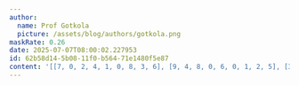 ```yaml
---
author:
  name: Prof Gotkola
  picture: /assets/blog/authors/gotkola.png
maskRate: 0.26
date: 2025-07-07T08:00:02.227953
id: 62b58d14-5b08-11f0-b564-71e1480f5e87
content: '[[7, 0, 2, 4, 1, 0, 8, 3, 6], [9, 4, 8, 0, 6, 0, 1, 2, 5], [3, 1, 0, 0, 2, 5, 4, 0, 0], [1, 9, 4, 0, 8, 2, 5, 7, 3], [6, 0, 7, 9, 5, 3, 2, 0, 4], [0, 2, 3, 1, 7, 0, 9, 6, 8], [4, 3, 0, 5, 9, 6, 7, 8, 0], [2, 6, 0, 0, 4, 0, 3, 5, 1], [0, 7, 5, 0, 3, 1, 6, 0, 9]]'
---
```

